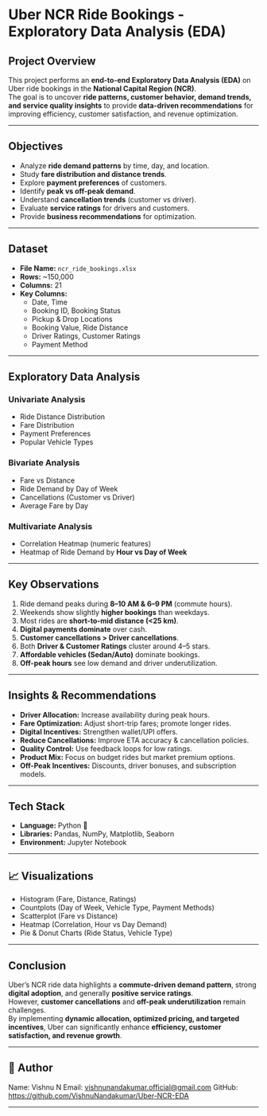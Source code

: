 # Uber NCR Ride Bookings - Exploratory Data Analysis (EDA)

## Project Overview
This project performs an **end-to-end Exploratory Data Analysis (EDA)** on Uber ride bookings in the **National Capital Region (NCR)**.  
The goal is to uncover **ride patterns, customer behavior, demand trends, and service quality insights** to provide **data-driven recommendations** for improving efficiency, customer satisfaction, and revenue optimization.  

---

## Objectives
- Analyze **ride demand patterns** by time, day, and location.  
- Study **fare distribution and distance trends**.  
- Explore **payment preferences** of customers.  
- Identify **peak vs off-peak demand**.  
- Understand **cancellation trends** (customer vs driver).  
- Evaluate **service ratings** for drivers and customers.  
- Provide **business recommendations** for optimization.  

---

## Dataset
- **File Name:** `ncr_ride_bookings.xlsx`  
- **Rows:** ~150,000  
- **Columns:** 21  
- **Key Columns:**  
  - Date, Time  
  - Booking ID, Booking Status  
  - Pickup & Drop Locations  
  - Booking Value, Ride Distance  
  - Driver Ratings, Customer Ratings  
  - Payment Method  

---

## Exploratory Data Analysis

### Univariate Analysis
- Ride Distance Distribution  
- Fare Distribution  
- Payment Preferences  
- Popular Vehicle Types  

### Bivariate Analysis
- Fare vs Distance  
- Ride Demand by Day of Week  
- Cancellations (Customer vs Driver)  
- Average Fare by Day  

### Multivariate Analysis
- Correlation Heatmap (numeric features)  
- Heatmap of Ride Demand by **Hour vs Day of Week**  

---

## Key Observations
1. Ride demand peaks during **8–10 AM & 6–9 PM** (commute hours).  
2. Weekends show slightly **higher bookings** than weekdays.  
3. Most rides are **short-to-mid distance (<25 km)**.  
4. **Digital payments dominate** over cash.  
5. **Customer cancellations > Driver cancellations**.  
6. Both **Driver & Customer Ratings** cluster around 4–5 stars.  
7. **Affordable vehicles (Sedan/Auto)** dominate bookings.  
8. **Off-peak hours** see low demand and driver underutilization.  

---

## Insights & Recommendations
- **Driver Allocation:** Increase availability during peak hours.  
- **Fare Optimization:** Adjust short-trip fares; promote longer rides.  
- **Digital Incentives:** Strengthen wallet/UPI offers.  
- **Reduce Cancellations:** Improve ETA accuracy & cancellation policies.  
- **Quality Control:** Use feedback loops for low ratings.  
- **Product Mix:** Focus on budget rides but market premium options.  
- **Off-Peak Incentives:** Discounts, driver bonuses, and subscription models.  

---

## Tech Stack
- **Language:** Python 🐍  
- **Libraries:** Pandas, NumPy, Matplotlib, Seaborn  
- **Environment:** Jupyter Notebook  

---

## 📈 Visualizations
- Histogram (Fare, Distance, Ratings)  
- Countplots (Day of Week, Vehicle Type, Payment Methods)  
- Scatterplot (Fare vs Distance)  
- Heatmap (Correlation, Hour vs Day Demand)  
- Pie & Donut Charts (Ride Status, Vehicle Type)  

---

##  Conclusion
Uber’s NCR ride data highlights a **commute-driven demand pattern**, strong **digital adoption**, and generally **positive service ratings**.  
However, **customer cancellations** and **off-peak underutilization** remain challenges.  
By implementing **dynamic allocation, optimized pricing, and targeted incentives**, Uber can significantly enhance **efficiency, customer satisfaction, and revenue growth**.  

---

## 📌 Author
Name: Vishnu N 
Email: vishnunandakumar.official@gmail.com 
GitHub: https://github.com/VishnuNandakumar/Uber-NCR-EDA 

---
